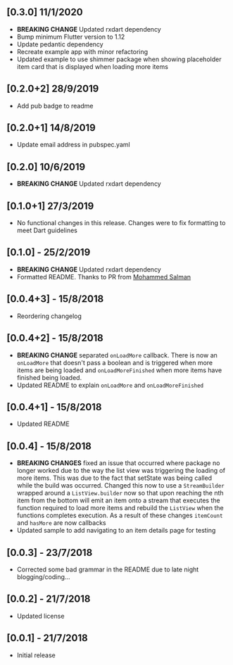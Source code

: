 ## [0.3.0] 11/1/2020
* **BREAKING CHANGE** Updated rxdart dependency
* Bump minimum Flutter version to 1.12
* Update pedantic dependency
* Recreate example app with minor refactoring
* Updated example to use shimmer package when showing placeholder item card that is displayed when loading more items

## [0.2.0+2] 28/9/2019
* Add pub badge to readme

## [0.2.0+1] 14/8/2019
* Update email address in pubspec.yaml

## [0.2.0] 10/6/2019
* **BREAKING CHANGE** Updated rxdart dependency

## [0.1.0+1] 27/3/2019
* No functional changes in this release. Changes were to fix formatting to meet Dart guidelines

## [0.1.0] - 25/2/2019
* **BREAKING CHANGE** Updated rxdart dependency
* Formatted README. Thanks to PR from [Mohammed Salman](https://github.com/msal4)

## [0.0.4+3] - 15/8/2018

* Reordering changelog

## [0.0.4+2] - 15/8/2018

* **BREAKING CHANGE** separated `onLoadMore` callback. There is now an `onLoadMore` that doesn't pass a boolean and is triggered when more items are being loaded and `onLoadMoreFinished` when more items have finished being loaded.
* Updated README to explain `onLoadMore` and `onLoadMoreFinished`

## [0.0.4+1] - 15/8/2018

* Updated README

## [0.0.4] - 15/8/2018

* **BREAKING CHANGES** fixed an issue that occurred where package no longer worked due to the way the list view was triggering the loading of more items. This was due to the fact that setState was being called while the build was occurred. Changed this now to use a `StreamBuilder` wrapped around a `ListView.builder` now so that upon reaching the nth item from the bottom will emit an item onto a stream that executes the function required to load more items and rebuild the `ListView` when the functions completes execution. As a result of these changes `itemCount` and `hasMore` are now callbacks
* Updated sample to add navigating to an item details page for testing

## [0.0.3] - 23/7/2018

* Corrected some bad grammar in the README due to late night blogging/coding...

## [0.0.2] - 21/7/2018

* Updated license

## [0.0.1] - 21/7/2018

* Initial release